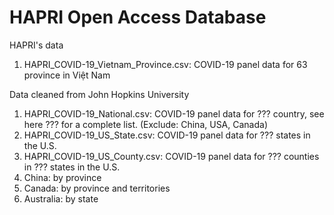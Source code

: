 # HAPRI Open Access Database
HAPRI's data

1. HAPRI_COVID-19_Vietnam_Province.csv: COVID-19 panel data for 63 province in Việt Nam


Data cleaned from John Hopkins University

1. HAPRI_COVID-19_National.csv: COVID-19 panel data for ??? country, see here ??? for a complete list. (Exclude: China, USA, Canada)
2. HAPRI_COVID-19_US_State.csv: COVID-19 panel data for ??? states in the U.S.
3. HAPRI_COVID-19_US_County.csv: COVID-19 panel data for ??? counties in ??? states in the U.S.
4. China: by province
5. Canada: by province and territories
6. Australia: by state
